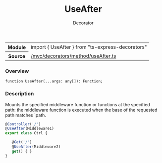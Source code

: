 
<header class="symbol-info-header"><h1 id="useafter">UseAfter</h1><label class="symbol-info-type-label decorator">Decorator</label></header>
<!-- summary -->
<section class="symbol-info"><table class="is-full-width"><tbody><tr><th>Module</th><td><div class="lang-typescript"><span class="token keyword">import</span> { UseAfter }&nbsp;<span class="token keyword">from</span>&nbsp;<span class="token string">"ts-express-decorators"</span></div></td></tr><tr><th>Source</th><td><a href="https://github.com/Romakita/ts-express-decorators/blob/v3.10.2/src//mvc/decorators/method/useAfter.ts#L0-L0">/mvc/decorators/method/useAfter.ts</a></td></tr></tbody></table></section>
<!-- overview -->


### Overview


<pre><code class="typescript-lang ">function <span class="token function">UseAfter</span><span class="token punctuation">(</span>...args<span class="token punctuation">:</span> <span class="token keyword">any</span><span class="token punctuation">[</span><span class="token punctuation">]</span><span class="token punctuation">)</span><span class="token punctuation">:</span> Function<span class="token punctuation">;</span></code></pre>


<!-- Parameters -->

<!-- Description -->


### Description

Mounts the specified middleware function or functions at the specified path: the middleware function is executed when
the base of the requested path matches `path.

```typescript
@Controller('/')
@UseAfter(Middleware1)
export class Ctrl {

   @Get('/')
   @UseAfter(Middleware2)
   get() { }
}
```

<!-- Members -->

